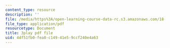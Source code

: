 ```yaml
---
content_type: resource
description: ''
file: /media/https%3A/open-learning-course-data-rc.s3.amazonaws.com/18-06sc-linear-algebra-fall-2011/4df51fb0fea8c14941e59ccf240e4a63_t-n4a18AW08.pdf
file_type: application/pdf
resourcetype: Document
title: 3play pdf file
uid: 4df51fb0-fea8-c149-41e5-9ccf240e4a63
---
```

